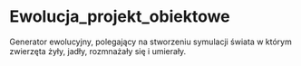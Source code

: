 # Ewolucja_projekt_obiektowe
  Generator ewolucyjny, polegający na stworzeniu symulacji świata w którym zwierzęta żyły, jadły, rozmnażały się i umierały.
